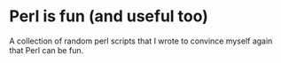 Perl is fun (and useful too)
=========

A collection of random perl scripts that I wrote to convince myself again that Perl can be fun.
